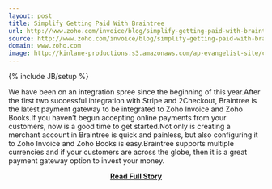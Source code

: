 ```yaml
---
layout: post
title: Simplify Getting Paid With Braintree
url: http://www.zoho.com/invoice/blog/simplify-getting-paid-with-braintree.html
source: http://www.zoho.com/invoice/blog/simplify-getting-paid-with-braintree.html
domain: www.zoho.com
image: http://kinlane-productions.s3.amazonaws.com/ap-evangelist-site/curated/screenshots/8985_www_zoho_com.png
---
```

{% include JB/setup %}<p>We have been on an integration spree since the beginning of this year.After the first two successful integration with Stripe and 2Checkout, Braintree is the latest payment gateway to be integrated to Zoho Invoice and Zoho Books.If you haven’t begun accepting online payments from your customers, now is a good time to get started.Not only is creating a merchant account in Braintree is quick and painless, but also configuring it to Zoho Invoice and Zoho Books is easy.Braintree supports multiple currencies and if your customers are across the globe, then it is a great payment gateway option to invest your money.</p>
<center><p><a href="http://www.zoho.com/invoice/blog/simplify-getting-paid-with-braintree.html" style='padding:25px; font-sze:18px; font-weight: bold;'>Read Full Story</a></p></center>
